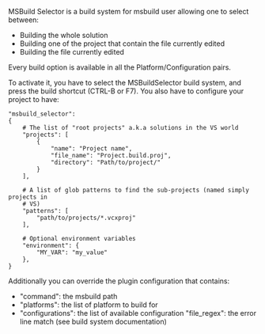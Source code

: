 MSBuild Selector is a build system for msbuild user allowing one to select between:
* Building the whole solution
* Building one of the project that contain the file currently edited
* Building the file currently edited

Every build option is available in all the Platform/Configuration pairs.

To activate it, you have to select the MSBuildSelector build system, and press the build shortcut (CTRL-B or F7). You also have to configure your project to have:

	"msbuild_selector":
	{
		# The list of "root projects" a.k.a solutions in the VS world
		"projects": [
			{
				"name": "Project name",
				"file_name": "Project.build.proj",
				"directory": "Path/to/project/"
			}
		],
	
		# A list of glob patterns to find the sub-projects (named simply projects in 
		# VS)
		"patterns":	[
			"path/to/projects/*.vcxproj"
		],
	
		# Optional environment variables
		"environment": {
			"MY_VAR": "my_value"
		},	
	}

Additionally you can override the plugin configuration that contains:

* "command": the msbuild path
* "platforms": the list of platform to build for
* "configurations": the list of available configuration
	"file_regex": the error line match (see build system documentation)

